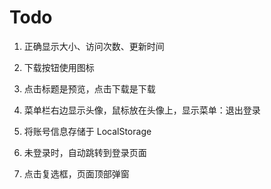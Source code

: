 # Todo

1. 正确显示大小、访问次数、更新时间
2. 下载按钮使用图标
3. 点击标题是预览，点击下载是下载
4. 菜单栏右边显示头像，鼠标放在头像上，显示菜单：退出登录
5. 将账号信息存储于 LocalStorage

6. 未登录时，自动跳转到登录页面

7. 点击复选框，页面顶部弹窗